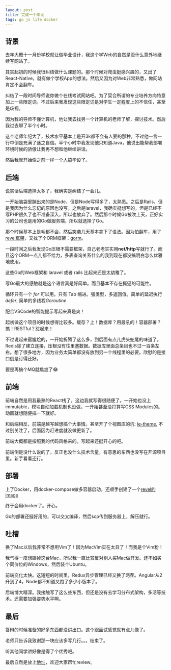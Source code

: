 ```yaml
---
layout: post
title: 完成一个毕设
tags: go js life docker
---
```


## 背景

去年大概十一月份学校就让做毕业设计，我这个学Web的自然是没什么意外地继续写网站了。

其实起初的时候我很纠结做什么课题的。那个时候对爬虫挺感兴趣的，又出了React-Native，就有做个学校App的想法。然后又因为对Web非常熟悉，做网站肯定不会翻车。

纠结了一段时间导师说你做个在线考试网站吧。为了契合所谓的专业培养方向特意加上一些限定词。不过后来我发现这些限定词是对学生一定程度上的不信任，甚至是歧视。

因为我的导师不懂计算机，他让我去找另一个计算机的老师了解，探讨技术。然后我过去聊了半个小时。

这个老师年纪大了，技术水平基本上是开3k都不会有人要的那种。不过他一言一行中倒是充满了迷之自信。半个小时中我发现他只知道Java，他说出能帮我部署环境时候的骄傲让我再不想和他继续讲话。

然后我就开始像之前一样一个人搞毕设了。

## 后端

说实话后端选择太多了，我确实是纠结了一会儿。

一开始脑袋里蹦出来的是Node，但是Node写得多了，太熟悉。之后是Rails，但是我因为什么忘记的原因也没写。之后是laravel，我确实挺想写的，但是已经不写PHP很久了也不准备深入，所以也放弃了。然后那个时候Go被吹上天，正好实习的公司也是用的Go做服务端，所以就选择了Go。

那个时候基本上是毛都不会，然后突袭几天基本拿下了语法。因为怕翻车，用了[revel框架](https://revel.github.io/)，又找了个ORM框架：[gorm](https://github.com/jinzhu/gorm)。

一段时间之后我发现Go压根不需要框架，自己老老实实用**net/http**写就行了。而且这个ORM一点儿都不给力，多表查询关系什么的我到现在都没搞明白怎么优雅地使用。

这些Go的Web框架和 laravel 或者 rails 比起来还是太幼稚了。

写Go最大的感触就是这个语言真是好简单。而且基本不存在撕逼的可能性。

循环只有一个 *for* 可以用。只有 Tab 缩进。强类型，多返回值。简单的延迟执行*defer*, 简单的多线程*Goroutine*

配合VSCode的智能提示写起来真是爽！

起初做这个项目的时候想得比较多。缓存？上！数据库？用最吼的！容器部署？搞！RESTful？怼起来！

不过说起来蛮尴尬的，一开始折腾了这么多，到后面有点儿虎头蛇尾的味道了。Redis除了建立连接，压根没有往里塞数据。数据库里面总条目也不过一百条左右。想了很多地方，因为业务太简单都没有放到另一个线程里的必要。欣慰的是接口倒是订得还好。

要是再搞个MQ就尴尬了😂

## 前端

前端自然是用我最熟的React栈了。这边我就写得很随便了。一开始也没上immutable，模块自动加载机制也没做，一开始甚至没打算写CSS Modules的。动画就想随便搞一下就好。

和后端相反，前端是越写越想搞个大事情。甚至开了个视图库的坑: [le-theme](https://github.com/AnnatarHe/le-theme), 不过别关注了，后面因为赶进度就没做更新了。

前端大概都是按照我的代码风格来的。写起来还挺开心的吧。

前端倒是没什么说的了，反正也没什么技术含量，有意思的东西也没写在开源项目里。新手看看还行。

## 部署

上了Docker，用docker-compose做多容器启动。还顺手创建了一个[revel的image](https://hub.docker.com/r/annatarhe/revel/)

终于会用docker了。开心。

Go的部署还挺好用的，可以交叉编译，然后scp传到服务器上，解压就行。

## 吐槽

换了Mac以后我非常不想用Vim了！因为MacVim实在太丑了！而我是个Vim粉！

我气得一度想砸掉这台Mac，所以我一直比较反对别人买Mac做开发。还不如买个同价位的Windows，然后装个Ubuntu。

前端变化太快。这短短的时间里，Redux异步管理已经又换了两茬。Angular从2升到了4，Node都不知道又跑了多少小版本了。

后端博大精深。我接触写了这么些东西，但还是没有去学习分布式架构，多活等技术。还需要加强姿势水平啊。

## 最后

答辩的时候准备的好多东西都没讲出口。这个跟面试感觉就有点儿像了。

老师只告诉我致谢那一块应该多写几行。。。结束了。

听其他同学讲好像是得了个优秀吧。

最后自然是放上[地址](https://github.com/AnnatarHe-graduation-project)，欢迎大家帮忙review。

